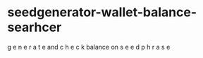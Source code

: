 # seedgenerator-wallet-balance-searhcer
g e n e r a t e and c h e c k balance on s e e d p h r a s e
